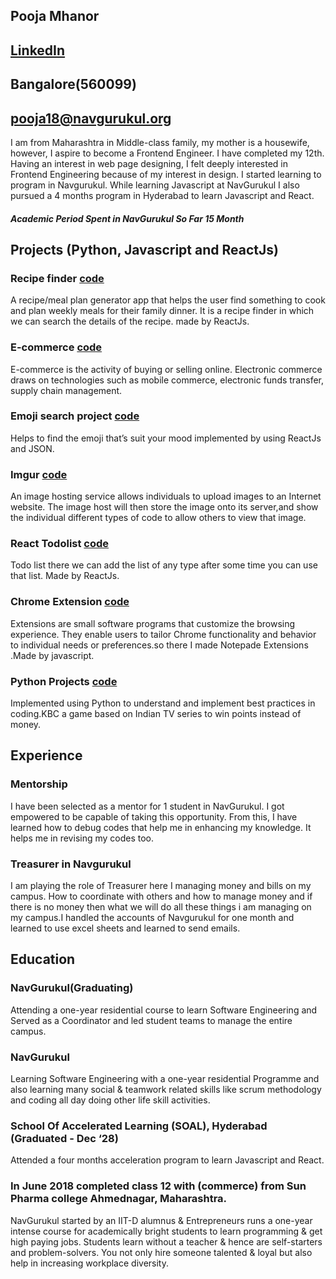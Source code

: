## Pooja Mhanor                                                                              
## [LinkedIn](https://www.linkedin.com/in/pooja-mahanor-9a0021182/)
## Bangalore(560099)
## pooja18@navgurukul.org
I am from Maharashtra in  Middle-class family, my mother is a housewife, however, I aspire to become a Frontend Engineer. I have completed my 12th. Having an interest in web page designing, I felt deeply interested in Frontend Engineering because of my interest in design. I started learning to program in Navgurukul. While learning Javascript at NavGurukul I also pursued a 4 months program in Hyderabad to learn Javascript and React.
##### Academic Period Spent in **NavGurukul** So Far   **15 Month**

## Projects (Python, Javascript and ReactJs)
### Recipe finder [code](https://github.com/mahanor123/Recat-recipe-finder)
A recipe/meal plan generator app that helps the user find something to cook and plan weekly meals for their family dinner. It is a recipe finder in which we can search the details of the recipe. made by ReactJs.
### E-commerce [code](https://github.com/mahanor123/E_commerce)
E-commerce is the activity of buying or selling online. Electronic commerce draws on technologies such as mobile commerce, electronic funds transfer, supply chain management.
### Emoji search project [code](https://github.com/mahanor123/emoji-search-react-filter)
Helps to find the emoji that’s suit your mood implemented by using ReactJs and JSON. 
### Imgur [code](https://github.com/mahanor123/imgur)
An image hosting service allows individuals to upload images to an Internet website. The image host will then store the image onto its server,and show the individual different types of code to allow others to view that image.
### React Todolist [code](https://github.com/mahanor123/React_todolist)
Todo list there we can add the list of any type after some time you can use that list. Made by ReactJs.
### Chrome Extension [code](https://github.com/exponentsoftware/Milestone5--ChromeExtension)
Extensions are small software programs that customize the browsing experience. They enable users to tailor Chrome functionality and behavior to individual needs or preferences.so there I made Notepade ​ Extensions​ .Made by javascript.
### Python Projects [code](https://github.com/mahanor123/python_small_project)
Implemented using Python to understand and implement best practices in coding.KBC a game based on Indian TV series to win points instead of money.


## Experience
### Mentorship
I have been selected as a mentor for 1 student in NavGurukul. I got empowered to be capable of taking this opportunity. From this, I have learned how to debug codes that help me in enhancing my knowledge. It helps me in revising my codes too.
### Treasurer in Navgurukul
I am playing the role of Treasurer here I managing money and bills on my campus. How to coordinate with others and how to manage money and if there is no money then what we will do all these things i am managing on my campus.I handled the accounts of Navgurukul for one month and learned to use excel sheets and learned to send emails.

## Education
### NavGurukul(Graduating)
Attending a one-year residential course to learn Software Engineering and Served as a Coordinator and led student teams to
manage the entire campus.

### NavGurukul
Learning Software Engineering with a one-year residential Programme and also learning many social & teamwork related skills like scrum methodology and coding all day doing other life skill activities.

### School Of Accelerated Learning (SOAL), Hyderabad (Graduated - Dec ‘28)
Attended a four months acceleration program to learn Javascript and React.

### In June 2018 completed class 12 with (commerce) from Sun Pharma college Ahmednagar, Maharashtra.

NavGurukul started by an IIT-D alumnus & Entrepreneurs runs a one-year intense course for academically bright students to learn programming & get high paying jobs. Students learn without a teacher & hence are self-starters and problem-solvers. You not only hire someone talented & loyal but also help in increasing workplace diversity.

